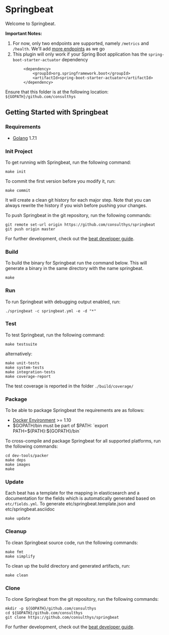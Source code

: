 # Springbeat

Welcome to Springbeat.

**Important Notes:** 
 1. For now, only two endpoints are supported, namely `/metrics` and `/health`. We'll add [more endpoints](http://docs.spring.io/spring-boot/docs/1.4.0.RELEASE/reference/htmlsingle/#production-ready-endpoints) as we go
 2. This plugin will only work if your Spring Boot application has the `spring-boot-starter-actuator` dependency

```
		<dependency>
			<groupId>org.springframework.boot</groupId>
			<artifactId>spring-boot-starter-actuator</artifactId>
		</dependency>
```

Ensure that this folder is at the following location:
`${GOPATH}/github.com/consulthys`

## Getting Started with Springbeat

### Requirements

* [Golang](https://golang.org/dl/) 1.7.1

### Init Project
To get running with Springbeat, run the following command:

```
make init
```

To commit the first version before you modify it, run:

```
make commit
```

It will create a clean git history for each major step. Note that you can always rewrite the history if you wish before pushing your changes.

To push Springbeat in the git repository, run the following commands:

```
git remote set-url origin https://github.com/consulthys/springbeat
git push origin master
```

For further development, check out the [beat developer guide](https://www.elastic.co/guide/en/beats/libbeat/current/new-beat.html).

### Build

To build the binary for Springbeat run the command below. This will generate a binary
in the same directory with the name springbeat.

```
make
```


### Run

To run Springbeat with debugging output enabled, run:

```
./springbeat -c springbeat.yml -e -d "*"
```


### Test

To test Springbeat, run the following command:

```
make testsuite
```

alternatively:
```
make unit-tests
make system-tests
make integration-tests
make coverage-report
```

The test coverage is reported in the folder `./build/coverage/`


### Package

To be able to package Springbeat the requirements are as follows:

 * [Docker Environment](https://docs.docker.com/engine/installation/) >= 1.10
 * $GOPATH/bin must be part of $PATH: `export PATH=${PATH}:${GOPATH}/bin`

To cross-compile and package Springbeat for all supported platforms, run the following commands:

```
cd dev-tools/packer
make deps
make images
make
```

### Update

Each beat has a template for the mapping in elasticsearch and a documentation for the fields
which is automatically generated based on `etc/fields.yml`.
To generate etc/springbeat.template.json and etc/springbeat.asciidoc

```
make update
```


### Cleanup

To clean  Springbeat source code, run the following commands:

```
make fmt
make simplify
```

To clean up the build directory and generated artifacts, run:

```
make clean
```


### Clone

To clone Springbeat from the git repository, run the following commands:

```
mkdir -p ${GOPATH}/github.com/consulthys
cd ${GOPATH}/github.com/consulthys
git clone https://github.com/consulthys/springbeat
```


For further development, check out the [beat developer guide](https://www.elastic.co/guide/en/beats/libbeat/current/new-beat.html).
